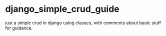 # django_simple_crud_guide
just a simple crud in django using classes, with comments about basic stuff for guidance.
